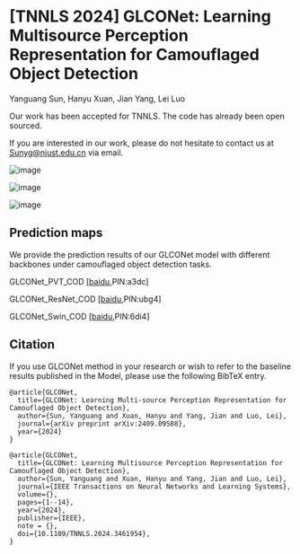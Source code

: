 # [TNNLS 2024] GLCONet: Learning Multisource Perception Representation for Camouflaged Object Detection 
Yanguang Sun, Hanyu Xuan, Jian Yang, Lei Luo

Our work has been accepted for TNNLS. The code has already been open sourced.

If you are interested in our work, please do not hesitate to contact us at Sunyg@njust.edu.cn via email.


![image](https://github.com/CSYSI/GLCONet/assets/171759588/d082c496-10d7-44a4-9f14-6277254f9194)

![image](https://github.com/CSYSI/GLCONet/assets/171759588/feff5428-3114-4e67-bced-c7f2eac04326)

![image](https://github.com/user-attachments/assets/a13d8ec9-07cf-473c-be16-e9657fef1654)


## Prediction maps

We provide the prediction results of our GLCONet model with different backbones under camouflaged object detection tasks.

GLCONet_PVT_COD [[baidu](https://pan.baidu.com/s/1IsiX9mobYGILbDnbIokQHw),PIN:a3dc] 

GLCONet_ResNet_COD [[baidu](https://pan.baidu.com/s/1vewjXA4LFTq8wvm4zUpRLA),PIN:ubg4] 

GLCONet_Swin_COD [[baidu](https://pan.baidu.com/s/1s-JqG7ITBcGUyergtnn3Og),PIN:6di4] 



## Citation

If you use GLCONet method in your research or wish to refer to the baseline results published in the Model, please use the following BibTeX entry.

```
@article{GLCONet,
  title={GLCONet: Learning Multi-source Perception Representation for Camouflaged Object Detection},
  author={Sun, Yanguang and Xuan, Hanyu and Yang, Jian and Luo, Lei},
  journal={arXiv preprint arXiv:2409.09588},
  year={2024}
}
```
```
@article{GLCONet,
  title={GLCONet: Learning Multisource Perception Representation for Camouflaged Object Detection},
  author={Sun, Yanguang and Xuan, Hanyu and Yang, Jian and Luo, Lei},
  journal={IEEE Transactions on Neural Networks and Learning Systems},
  volume={}, 
  pages={1--14}, 
  year={2024}, 
  publisher={IEEE}, 
  note = {},
  doi={10.1109/TNNLS.2024.3461954},
}
```








